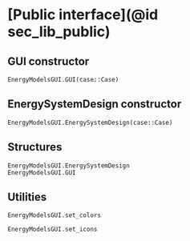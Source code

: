 # [Public interface](@id sec_lib_public)

## GUI constructor

```@docs
EnergyModelsGUI.GUI(case::Case)
```

## EnergySystemDesign constructor

```@docs
EnergyModelsGUI.EnergySystemDesign(case::Case)
```

## Structures

```@docs
EnergyModelsGUI.EnergySystemDesign
EnergyModelsGUI.GUI
```

## Utilities

```@docs
EnergyModelsGUI.set_colors
```

```@docs
EnergyModelsGUI.set_icons
```
